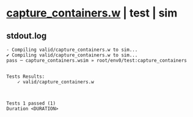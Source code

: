 # [capture_containers.w](../../../../examples/tests/valid/capture_containers.w) | test | sim

## stdout.log
```log
- Compiling valid/capture_containers.w to sim...
✔ Compiling valid/capture_containers.w to sim...
pass ─ capture_containers.wsim » root/env0/test:capture_containers
 

Tests Results:
    ✓ valid/capture_containers.w



Tests 1 passed (1) 
Duration <DURATION>

```

